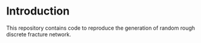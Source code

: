 # Introduction

This repository contains code to reproduce the generation of random rough discrete fracture network.
